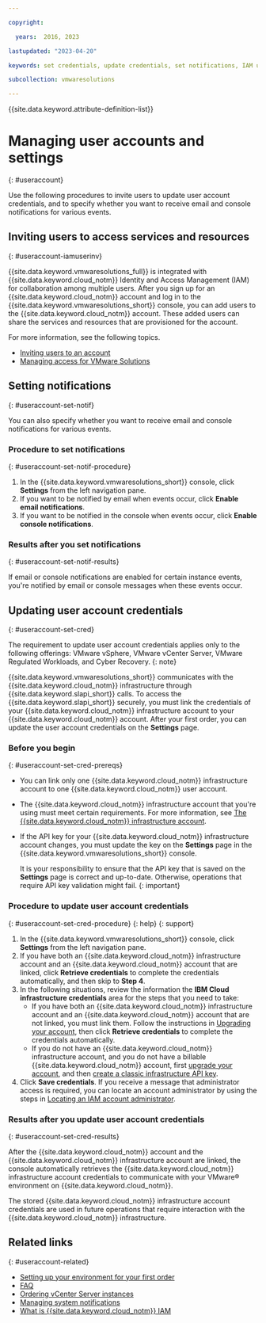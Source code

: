 ```yaml
---

copyright:

  years:  2016, 2023

lastupdated: "2023-04-20"

keywords: set credentials, update credentials, set notifications, IAM user, invite user

subcollection: vmwaresolutions

---
```


{{site.data.keyword.attribute-definition-list}}

# Managing user accounts and settings
{: #useraccount}

Use the following procedures to invite users to update user account credentials, and to specify whether you want to receive email and console notifications for various events.

## Inviting users to access services and resources
{: #useraccount-iamuserinv}

{{site.data.keyword.vmwaresolutions_full}} is integrated with {{site.data.keyword.cloud_notm}} Identity and Access Management (IAM) for collaboration among multiple users. After you sign up for an {{site.data.keyword.cloud_notm}} account and log in to the {{site.data.keyword.vmwaresolutions_short}} console, you can add users to the {{site.data.keyword.cloud_notm}} account. These added users can share the services and resources that are provisioned for the account.

For more information, see the following topics.
* [Inviting users to an account](/docs/account?topic=account-iamuserinv)
* [Managing access for VMware Solutions](/docs/vmwaresolutions?topic=vmwaresolutions-iam)

## Setting notifications
{: #useraccount-set-notif}

You can also specify whether you want to receive email and console notifications for various events.

### Procedure to set notifications
{: #useraccount-set-notif-procedure}

1. In the {{site.data.keyword.vmwaresolutions_short}} console, click **Settings** from the left navigation pane.
2. If you want to be notified by email when events occur, click **Enable email notifications**.
3. If you want to be notified in the console when events occur, click **Enable console notifications**.

### Results after you set notifications
{: #useraccount-set-notif-results}

If email or console notifications are enabled for certain instance events, you're notified by email or console messages when these events occur.

## Updating user account credentials
{: #useraccount-set-cred}

The requirement to update user account credentials applies only to the following offerings: VMware vSphere, VMware vCenter Server, VMware Regulated Workloads, and Cyber Recovery.
{: note}

{{site.data.keyword.vmwaresolutions_short}} communicates with the {{site.data.keyword.cloud_notm}} infrastructure through {{site.data.keyword.slapi_short}} calls. To access the {{site.data.keyword.slapi_short}} securely, you must link the credentials of your {{site.data.keyword.cloud_notm}} infrastructure account to your {{site.data.keyword.cloud_notm}} account. After your first order, you can update the user account credentials on the **Settings** page.

### Before you begin
{: #useraccount-set-cred-prereqs}

* You can link only one {{site.data.keyword.cloud_notm}} infrastructure account to one {{site.data.keyword.cloud_notm}} user account.
* The {{site.data.keyword.cloud_notm}} infrastructure account that you're using must meet certain requirements. For more information, see [The {{site.data.keyword.cloud_notm}} infrastructure account](/docs/vmwaresolutions?topic=vmwaresolutions-signing_required_accounts#signing_required_accounts-infra).
* If the API key for your {{site.data.keyword.cloud_notm}} infrastructure account changes, you must update the key on the **Settings** page in the {{site.data.keyword.vmwaresolutions_short}} console.

   It is your responsibility to ensure that the API key that is saved on the **Settings** page is correct and up-to-date. Otherwise, operations that require API key validation might fail.
   {: important}

### Procedure to update user account credentials
{: #useraccount-set-cred-procedure}
{: help}
{: support}

1. In the {{site.data.keyword.vmwaresolutions_short}} console, click **Settings** from the left navigation pane.
2. If you have both an {{site.data.keyword.cloud_notm}} infrastructure account and an {{site.data.keyword.cloud_notm}} account that are linked, click **Retrieve credentials** to complete the credentials automatically, and then skip to **Step 4**.
3. In the following situations, review the information the **IBM Cloud infrastructure credentials** area for the steps that you need to take:
   * If you have both an {{site.data.keyword.cloud_notm}} infrastructure account and an {{site.data.keyword.cloud_notm}} account that are not linked, you must link them. Follow the instructions in [Upgrading your account](/docs/account?topic=account-upgrading-account), then click **Retrieve credentials** to complete the credentials automatically.
   * If you do not have an {{site.data.keyword.cloud_notm}} infrastructure account, and you do not have a billable {{site.data.keyword.cloud_notm}} account, first [upgrade your account](/docs/account?topic=account-upgrading-account), and then [create a classic infrastructure API key](/docs/account?topic=account-classic_keys#create-classic-infrastructure-key).
4. Click **Save credentials**. If you receive a message that administrator access is required, you can locate an account administrator by using the steps in [Locating an IAM account administrator](/docs/vmwaresolutions?topic=vmwaresolutions-iam_verify_permissions).

### Results after you update user account credentials
{: #useraccount-set-cred-results}

After the {{site.data.keyword.cloud_notm}} account and the {{site.data.keyword.cloud_notm}} infrastructure account are linked, the console automatically retrieves the {{site.data.keyword.cloud_notm}} infrastructure account credentials to communicate with your VMware® environment on {{site.data.keyword.cloud_notm}}.

The stored {{site.data.keyword.cloud_notm}} infrastructure account credentials are used in future operations that require interaction with the {{site.data.keyword.cloud_notm}} infrastructure.

## Related links
{: #useraccount-related}

* [Setting up your environment for your first order](/docs/vmwaresolutions?topic=vmwaresolutions-completing_checklist)
* [FAQ](/docs/vmwaresolutions?topic=vmwaresolutions-faq-vmwaresolutions)
* [Ordering vCenter Server instances](/docs/vmwaresolutions?topic=vmwaresolutions-vc_orderinginstance-req)
* [Managing system notifications](/docs/vmwaresolutions?topic=vmwaresolutions-notifications)
* [What is {{site.data.keyword.cloud_notm}} IAM](/docs/account?topic=account-iamoverview)
